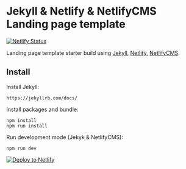 # Jekyll & Netlify & NetlifyCMS Landing page template

[![Netlify Status](https://api.netlify.com/api/v1/badges/16deb651-e3d4-4861-a002-69b3f783e4d3/deploy-status)](https://jekyll-netlify-netlifycms.netlify.app/)

Landing page template starter build using [Jekyll](https://jekyllrb.com/), [Netlify](https://www.netlify.com/), [NetlifyCMS](https://www.netlifycms.org/).

## Install
Install Jekyll:
```
https://jekyllrb.com/docs/
```

Install packages and bundle:
```
npm install
npm run install
```

Run development mode (Jekyk & NetlifyCMS):
```
npm run dev
```

[![Deploy to Netlify](https://www.netlify.com/img/deploy/button.svg)](https://app.netlify.com/start/deploy?repository=https://github.com/MikolajChybowski/jekyll-netlify-netlifycms)
